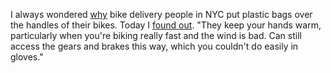 I always wondered <a href="https://twitter.com/davewiner/status/1242438120580186113">why</a> bike delivery people in NYC put plastic bags over the handles of their bikes. Today I <a href="https://twitter.com/polly/status/1242438758001258496">found out</a>. "They keep your hands warm, particularly when you're biking really fast and the wind is bad. Can still access the gears and brakes this way, which you couldn't do easily in gloves."
